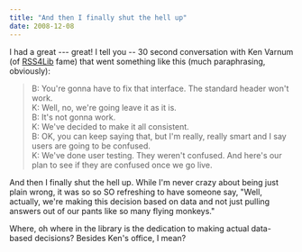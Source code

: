 ```yaml
---
title: "And then I finally shut the hell up"
date: 2008-12-08
---
```


I had a great --- great! I tell you -- 30 second conversation with Ken Varnum (of <a title="Ken Varnum's RSS4Lib Blog" href="http://www.rss4lib.com/">RSS4Lib</a> fame) that went something like this (much paraphrasing, obviously):



<blockquote>B: You're gonna have to fix that interface. The standard header won't work.<br/>
K: Well, no, we're going leave it as it is.<br/>
B: It's not gonna work.<br/>
K: We've decided to make it all consistent.<br/>
B: OK, you can keep saying that, but I'm really, really smart and I say users are going to be confused.<br/>
K: We've done user testing. They weren't confused. And here's our plan to see if they are confused once we go live.
</blockquote>


And then I finally shut the hell up. While I'm never crazy about being just plain wrong, it was so so SO refreshing to have someone say, "Well, actually, we're making this decision based on data and not just pulling answers out of our pants like so many flying monkeys." 

Where, oh where in the library is the dedication to making actual data-based decisions? Besides Ken's office, I mean? 
